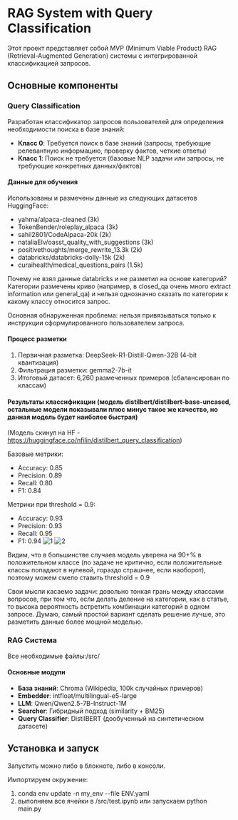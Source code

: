 # RAG System with Query Classification

Этот проект представляет собой MVP (Minimum Viable Product) RAG (Retrieval-Augmented Generation) системы с интегрированной классификацией запросов.

## Основные компоненты

### Query Classification

Разработан классификатор запросов пользователей для определения необходимости поиска в базе знаний:
- **Класс 0**: Требуется поиск в базе знаний (запросы, требующие релевантную информацию, проверку фактов, четкие ответы)
- **Класс 1**: Поиск не требуется (базовые NLP задачи или запросы, не требующие конкретных данных/фактов)

#### Данные для обучения
Использованы и размечены данные из следующих датасетов HuggingFace:
- yahma/alpaca-cleaned (3k)
- TokenBender/roleplay_alpaca (3k)
- sahil2801/CodeAlpaca-20k (2k)
- nataliaElv/oasst_quality_with_suggestions (3k)
- positivethoughts/merge_rewrite_13.3k (2k)
- databricks/databricks-dolly-15k (2k)
- curaihealth/medical_questions_pairs (1.5k)

Почему не взял данные databricks и не разметил на основе категорий? Категории размечены криво (например, в closed_qa очень много extract information или general_qa) и нельзя однозначно сказать по категории к какому классу относится запрос. 

Основная обнаруженная проблема: нельзя привязываться только к инструкции сформулированного пользователем запроса. 

#### Процесс разметки
1. Первичная разметка: DeepSeek-R1-Distill-Qwen-32B (4-bit квантизация)
2. Фильтрация разметки: gemma2-7b-it
3. Итоговый датасет: 6,260 размеченных примеров (сбалансирован по классам)

#### Результаты классификации (модель distilbert/distilbert-base-uncased, остальные модели показывали плюс минус такое же качество, но данная модель будет наиболее быстрая)
(Модель скинул на HF - https://huggingface.co/nfilin/distilbert_query_classification)

Базовые метрики:
- Accuracy: 0.85
- Precision: 0.89
- Recall: 0.80
- F1: 0.84

Метрики при threshold = 0.9:
- Accuracy: 0.93
- Precision: 0.93
- Recall: 0.95
- F1: 0.94
![1](https://github.com/user-attachments/assets/b21caab7-b71c-4055-9c3c-172314011810)
![2](https://github.com/user-attachments/assets/19562ee1-a704-4a76-8db8-8c54df155867)

Видим, что в большинстве случаев модель уверена на 90+% в положительном классе (по задаче не критично, если положительные классы попадают в нулевой, гораздо страшнее, если наоборот), поэтому можем смело ставить threshold = 0.9


Свои мысли касаемо задачи: довольно тонкая грань между классами вопросов, при том что, если делать деление на категории, как в статье, то высока вероятность встретить комбинации категорий в одном запросе. Думаю, самый простой вариант сделать решение лучше, это разметить данные более мощной моделью.


### RAG Система

Все необходимые файлы:/src/

#### Основные модули
- **База знаний**: Chroma (Wikipedia, 100k случайных примеров)
- **Embedder**: intfloat/multilingual-e5-large
- **LLM**: Qwen/Qwen2.5-7B-Instruct-1M
- **Searcher**: Гибридный подход (similarity + BM25)
- **Query Classifier**: DistilBERT (дообученный на синтетическом датасете)

## Установка и запуск

Запустить можно либо в блокноте, либо в консоли.

Импортируем окружение: 
1. conda env update -n my_env --file ENV.yaml
2. выполняем все ячейки в /src/test.ipynb или запускаем python main.py
